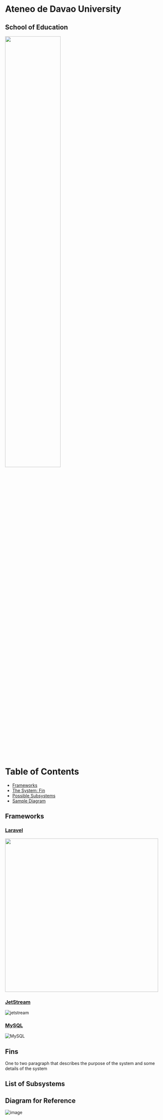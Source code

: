 
# Ateneo de Davao University 
## School of Education

<img src = "https://user-images.githubusercontent.com/93243154/209153812-aaa310c5-5d85-4c23-b406-2b42a83ff319.png" style = "width:60%; height:60%;">

# Table of Contents
- [Frameworks]("frameworks")
- [The System: Fin]("name-of-system")
- [Possible Subsystems]("list-of-subsystems")
- [Sample Diagram]("diagram-for-reference")

## Frameworks

### [Laravel](https://laravel.com/)
<img src = "https://user-images.githubusercontent.com/93243154/208943068-fd61e4b6-0bde-4b09-a1b9-34150e2fb89b.png" style = "width:500px; height:500px;">

### [JetStream](https://jetstream.laravel.com/2.x/introduction.html)
![jetstream](https://user-images.githubusercontent.com/93243154/208945415-4189c4c1-0ae9-409d-a972-bd8c2b193a6f.png)



### [MySQL](https://www.mysql.com/)
![MySQL](https://user-images.githubusercontent.com/93243154/208944185-00d3b32a-f85c-4d8b-8233-ef55b7ecd746.png)


## Fins

One to two paragraph that describes the purpose of the system and some details of the system

## List of Subsystems

## Diagram for Reference
![image](https://user-images.githubusercontent.com/93243154/208945919-cbbb5138-642b-4fb0-90a3-18f99d0ba781.png)





